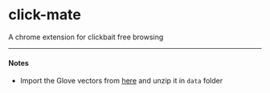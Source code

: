 # click-mate
A chrome extension for clickbait free browsing

---
#### Notes
- Import the Glove vectors from [here](http://nlp.stanford.edu/data/glove.6B.zip) and unzip it in `data` folder

